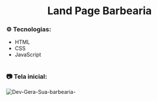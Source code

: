 <h1 align="center">Land Page Barbearia</h1>



### ⚙️ Tecnologias:
- HTML
- CSS
- JavaScript
<br /> <br />

### 📷 Tela inicial:
![Dev-Gera-Sua-barbearia-](https://github.com/geraldok7/land-barbearia/assets/70239672/8794c307-8f1c-40c9-9e33-9b131b0288fd)

<br />
